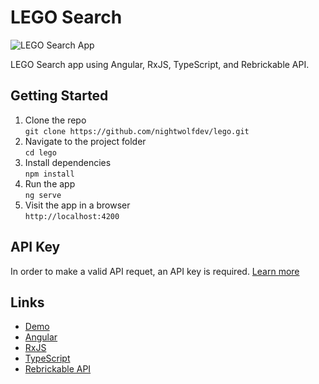 # LEGO Search

![LEGO Search App](./src/assets/img/lego-search-app.png)

LEGO Search app using Angular, RxJS, TypeScript, and Rebrickable API.

## Getting Started

1. Clone the repo  
  `git clone https://github.com/nightwolfdev/lego.git`
2. Navigate to the project folder  
  `cd lego`
3. Install dependencies  
  `npm install`
4. Run the app  
  `ng serve`
5. Visit the app in a browser  
  `http://localhost:4200`

## API Key
In order to make a valid API requet, an API key is required. [Learn more](https://rebrickable.com/api/)

## Links

* [Demo](https://nightwolf.dev/demos/lego)
* [Angular](https://angular.io)
* [RxJS](https://rxjs.dev)
* [TypeScript](https://www.typescriptlang.org)
* [Rebrickable API](https://rebrickable.com/api/)